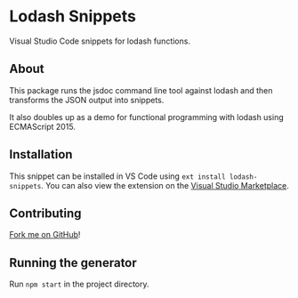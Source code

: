# Lodash Snippets
Visual Studio Code snippets for lodash functions.

## About
This package runs the jsdoc command line tool against lodash and then transforms the JSON output into snippets.

It also doubles up as a demo for functional programming with lodash using ECMAScript 2015.

## Installation 
This snippet can be installed in VS Code using `ext install lodash-snippets`. You can also view the extension on the [Visual Studio Marketplace](https://marketplace.visualstudio.com/items?itemName=tomphilbin.lodash-snippets).

## Contributing
[Fork me on GitHub](https://github.com/tomphilbin/lodash-snippets/fork)! 

## Running the generator
Run `npm start` in the project directory.